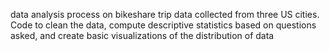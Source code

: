 data analysis process on bikeshare trip data collected from three US cities. 
Code to clean the data, compute descriptive statistics based on questions asked, and create basic visualizations of the distribution of data

